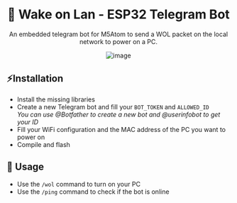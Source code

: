 <div align="center">

# 🤖 Wake on Lan - ESP32 Telegram Bot

An embedded telegram bot for M5Atom to send a WOL packet on the local network to power on a PC.
  
![image](https://user-images.githubusercontent.com/6751621/186376085-caa39541-182e-44fb-b51b-762e792369a1.png)


</div>

## ⚡Installation
- Install the missing libraries
- Create a new Telegram bot and fill your `BOT_TOKEN` and `ALLOWED_ID`  
  _You can use @Botfather to create a new bot and @userinfobot to get your ID_
- Fill your WiFi configuration and the MAC address of the PC you want to power on
- Compile and flash

## 📄 Usage

- Use the `/wol` command to turn on your PC
- Use the `/ping` command to check if the bot is online
